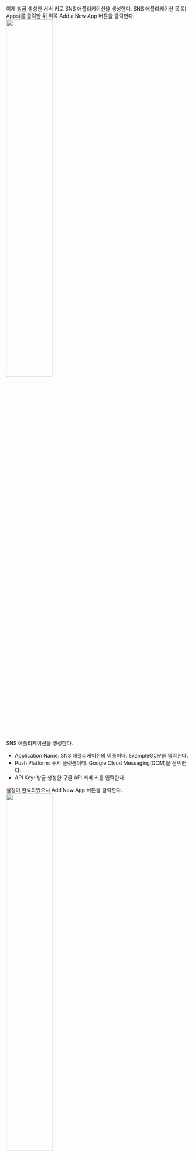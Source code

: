 이제 방금 생성한 서버 키로 SNS 애플리케이션을 생성한다. SNS 애플리케이션 목록(   
Apps)를 클릭한 뒤 위쪽 Add a New App 버튼을 클릭한다.   
<img src="https://user-images.githubusercontent.com/33191974/158799829-37ae1780-5715-41da-b8b5-e5951c49ae58.png" width="50%" height="50%"/>  
  
SNS 애플리케이션을 생성한다.  
- Application Name: SNS 애플리케이션의 이름이다. ExampleGCM을 입력한다.   
- Push Platform: 푸시 플랫폼이다. Google Cloud Messaging(GCM)을 선택한다.   
- API Key: 방금 생성한 구글 API 서버 키를 입력한다.   

설정이 완료되었으니 Add New App 버튼을 클릭한다.   
<img src="https://user-images.githubusercontent.com/33191974/158800227-e948fc15-9ef1-4c95-8338-daba06a6c4f9.png" width="50%" height="50%"/>  
SNS 애플리케이션 목록에 SNS 애플리케이션(ExampleFCM)이 생성되었다.   




















